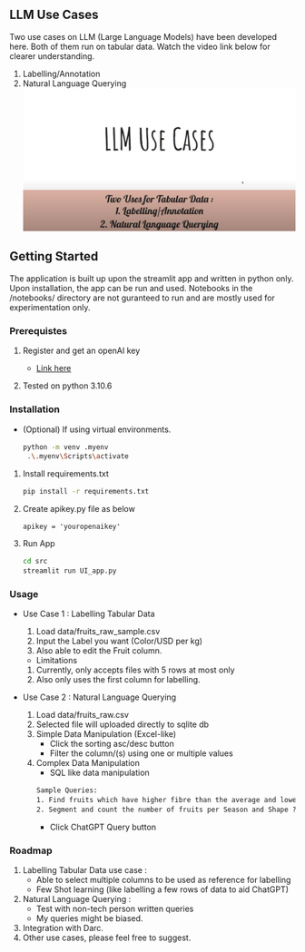 ## LLM Use Cases

Two use cases on LLM (Large Language Models) have been developed here. Both of them run on tabular data. Watch the video link below for clearer understanding.
1. Labelling/Annotation
2. Natural Language Querying
[![Watch the video](img/video_ss.png)](https://drive.google.com/file/d/1yHbMTrsibcU9wMYrS2s6Hi5BwQulicgM/view?usp=sharing)

## Getting Started
The application is built up upon the streamlit app and written in python only. Upon installation, the app can be run and used. Notebooks in the /notebooks/ directory are not guranteed to run and are mostly used for experimentation only.

### Prerequistes
1. Register and get an openAI key
    * <a href="https://www.howtogeek.com/885918/how-to-get-an-openai-api-key/"> Link here</a>

2. Tested on python 3.10.6

### Installation
* (Optional) If using virtual environments.
    ```sh
    python -m venv .myenv
     .\.myenv\Scripts\activate
    ```
1. Install requirements.txt
    ```sh
    pip install -r requirements.txt
    ```
2. Create apikey.py file as below
    ```
    apikey = 'youropenaikey'
    ```
3. Run App
    ```sh
    cd src
    streamlit run UI_app.py 
    ```
### Usage
- Use Case 1 : Labelling Tabular Data
     1. Load data/fruits_raw_sample.csv
     2. Input the Label you want (Color/USD per kg)
     3. Also able to edit the Fruit column.
     * Limitations
     1. Currently, only accepts files with 5 rows at most only
     2. Also only uses the first column for labelling.

- Use Case 2 : Natural Language Querying
    1. Load data/fruits_raw.csv
    2. Selected file will uploaded directly to sqlite db
    3. Simple Data Manipulation (Excel-like)
        * Click the sorting asc/desc button
        * Filter the column/(s) using one or multiple values
    4. Complex Data Manipulation
        * SQL like data manipulation
        ```txt
        Sample Queries: 
        1. Find fruits which have higher fibre than the average and lower sugar than the average ? Also display their fibre and sugar
        2. Segment and count the number of fruits per Season and Shape ?
        ```
        * Click ChatGPT Query button

### Roadmap
1. Labelling Tabular Data use case :
    * Able to select multiple columns to be used as reference for labelling
    * Few Shot learning (like labelling a few rows of data to aid ChatGPT)
2. Natural Language Querying :
    * Test with non-tech person written queries
    * My queries might be biased.
3. Integration with Darc.
3. Other use cases, please feel free to suggest.

     








